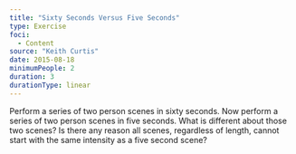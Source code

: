 ```yaml
---
title: "Sixty Seconds Versus Five Seconds"
type: Exercise
foci:
  - Content
source: "Keith Curtis"
date: 2015-08-18
minimumPeople: 2
duration: 3
durationType: linear
---
```

Perform a series of two person scenes in sixty seconds.
Now perform a series of two person scenes in five seconds.
What is different about those two scenes?
Is there any reason all scenes, regardless of length, cannot start with the same intensity as a five second scene?
